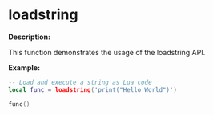 # loadstring

**Description:**

This function demonstrates the usage of the loadstring API.

**Example:**

```lua
-- Load and execute a string as Lua code
local func = loadstring('print("Hello World")')

func()
```
